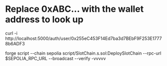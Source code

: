 # Replace 0xABC... with the wallet address to look up
curl -i http://localhost:5000/auth/user/0x255eC453F14Ed7ba3d7BEbF9F253E17778b6ADF3


forge script --chain sepolia script/SlotChain.s.sol:DeploySlotChain --rpc-url $SEPOLIA_RPC_URL --broadcast --verify -vvvvv
